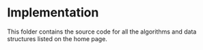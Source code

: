# Implementation

This folder contains the source code for all the algorithms and data structures listed on the home page.
